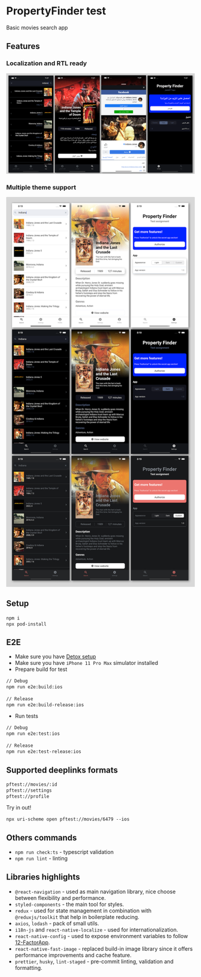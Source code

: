 # PropertyFinder test

Basic movies search app

## Features

### Localization and RTL ready

<img src="./screenshoots/localization.png" width="800">

### Multiple theme support

<img src="./screenshoots/themes.png" width="600">

## Setup

```
npm i
npx pod-install
```

## E2E

-   Make sure you have [Detox setup](https://github.com/wix/Detox/blob/master/docs/README.md)
-   Make sure you have `iPhone 11 Pro Max` simulator installed
-   Prepare build for test

```
// Debug
npm run e2e:build:ios

// Release
npm run e2e:build-release:ios
```

-   Run tests

```
// Debug
npm run e2e:test:ios

// Release
npm run e2e:test-release:ios
```

## Supported deeplinks formats

```
pftest://movies/:id
pftest://settings
pftest://profile
```

Try in out!

```
npx uri-scheme open pftest://movies/6479 --ios
```

## Others commands

-   `npm run check:ts` - typescript validation
-   `npm run lint` - linting

## Libraries highlights

-   `@react-navigation` - used as main navigation library, nice choose between flexibility and performance.
-   `styled-components` - the main tool for styles.
-   `redux` - used for state management in combination with `@reduxjs/toolkit` that help in boilerplate reducing.
-   `axios`, `lodash` - pack of small utils.
-   `i18n-js` and `react-native-localize` - used for internationalization.
-   `react-native-config` - used to expose environment variables to follow [12-FactorApp](https://12factor.net/config).
-   `react-native-fast-image` - replaced build-in image library since it offers performance improvements and cache feature.
-   `prettier`, `husky`, `lint-staged` - pre-commit linting, validation and formatting.
